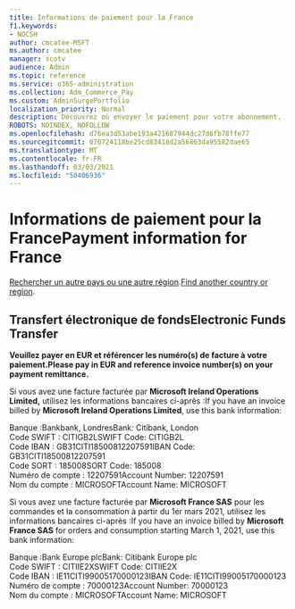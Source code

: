 ```yaml
---
title: Informations de paiement pour la France
f1.keywords:
- NOCSH
author: cmcatee-MSFT
ms.author: cmcatee
manager: scotv
audience: Admin
ms.topic: reference
ms.service: o365-administration
ms.collection: Adm_Commerce_Pay
ms.custom: AdminSurgePortfolio
localization_priority: Normal
description: Découvrez où envoyer le paiement pour votre abonnement.
ROBOTS: NOINDEX, NOFOLLOW
ms.openlocfilehash: d76ea3d53abe193a421687944dc27d6fb78ffe77
ms.sourcegitcommit: 070724118be25cd83418d2a56863da95582dae65
ms.translationtype: MT
ms.contentlocale: fr-FR
ms.lasthandoff: 03/03/2021
ms.locfileid: "50406936"
---
```

# <a name="payment-information-for-france"></a><span data-ttu-id="d3029-103">Informations de paiement pour la France</span><span class="sxs-lookup"><span data-stu-id="d3029-103">Payment information for France</span></span>

<span data-ttu-id="d3029-104">[Rechercher un autre pays ou une autre région](../billing-and-payments/pay-for-your-subscription.md).</span><span class="sxs-lookup"><span data-stu-id="d3029-104">[Find another country or region](../billing-and-payments/pay-for-your-subscription.md).</span></span>

## <a name="electronic-funds-transfer"></a><span data-ttu-id="d3029-105">Transfert électronique de fonds</span><span class="sxs-lookup"><span data-stu-id="d3029-105">Electronic Funds Transfer</span></span>

<span data-ttu-id="d3029-106">**Veuillez payer en EUR et référencer les numéro(s) de facture à votre paiement.**</span><span class="sxs-lookup"><span data-stu-id="d3029-106">**Please pay in EUR and reference invoice number(s) on your payment remittance.**</span></span>

<span data-ttu-id="d3029-107">Si vous avez une facture facturée par **Microsoft Ireland Operations Limited,** utilisez les informations bancaires ci-après :</span><span class="sxs-lookup"><span data-stu-id="d3029-107">If you have an invoice billed by **Microsoft Ireland Operations Limited**, use this bank information:</span></span>

<span data-ttu-id="d3029-108">Banque :Bankbank, Londres</span><span class="sxs-lookup"><span data-stu-id="d3029-108">Bank: Citibank, London</span></span>\
<span data-ttu-id="d3029-109">Code SWIFT : CITIGB2L</span><span class="sxs-lookup"><span data-stu-id="d3029-109">SWIFT Code: CITIGB2L</span></span>\
<span data-ttu-id="d3029-110">Code IBAN : GB31CITI18500812207591</span><span class="sxs-lookup"><span data-stu-id="d3029-110">IBAN Code: GB31CITI18500812207591</span></span>\
<span data-ttu-id="d3029-111">Code SORT : 185008</span><span class="sxs-lookup"><span data-stu-id="d3029-111">SORT Code: 185008</span></span>\
<span data-ttu-id="d3029-112">Numéro de compte : 12207591</span><span class="sxs-lookup"><span data-stu-id="d3029-112">Account Number: 12207591</span></span>\
<span data-ttu-id="d3029-113">Nom du compte : MICROSOFT</span><span class="sxs-lookup"><span data-stu-id="d3029-113">Account Name: MICROSOFT</span></span>

<span data-ttu-id="d3029-114">Si vous avez une facture facturée par **Microsoft France SAS** pour les commandes et la consommation à partir du 1er mars 2021, utilisez les informations bancaires ci-après :</span><span class="sxs-lookup"><span data-stu-id="d3029-114">If you have an invoice billed by **Microsoft France SAS** for orders and consumption starting March 1, 2021, use this bank information:</span></span>

<span data-ttu-id="d3029-115">Banque :Bank Europe plc</span><span class="sxs-lookup"><span data-stu-id="d3029-115">Bank: Citibank Europe plc</span></span>\
<span data-ttu-id="d3029-116">Code SWIFT : CITIIE2X</span><span class="sxs-lookup"><span data-stu-id="d3029-116">SWIFT Code: CITIIE2X</span></span>\
<span data-ttu-id="d3029-117">Code IBAN : IE11CITI99005170000123</span><span class="sxs-lookup"><span data-stu-id="d3029-117">IBAN Code: IE11CITI99005170000123</span></span>\
<span data-ttu-id="d3029-118">Numéro de compte : 70000123</span><span class="sxs-lookup"><span data-stu-id="d3029-118">Account Number: 70000123</span></span>\
<span data-ttu-id="d3029-119">Nom du compte : MICROSOFT</span><span class="sxs-lookup"><span data-stu-id="d3029-119">Account Name: MICROSOFT</span></span>
